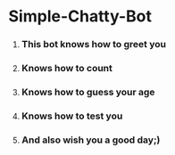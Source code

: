 # Simple-Chatty-Bot
1. ### This bot knows how to greet you 
2. ### Knows how to count 
3. ### Knows how to guess your age 
4. ### Knows how to test you 
5. ### And also wish you a good day;)
